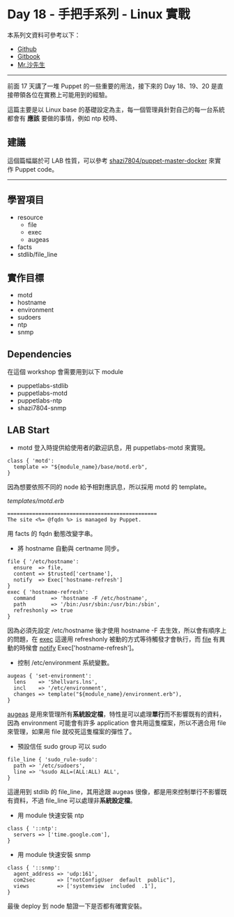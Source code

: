 # Day 18 - 手把手系列 - Linux 實戰

本系列文資料可參考以下：

- [Github](https://github.com/shazi7804/ops-puppet-30-days)
- [Gitbook](https://gitbook.com/book/shazi7804/puppet-manage-guide/details)
- [Mr.沙先生](https://shazi.info)

---

前面 17 天講了一堆 Puppet 的一些重要的用法，接下來的 Day 18、19、20 是直接帶領各位在實務上可能用到的經驗。

這篇主要是以 Linux base 的基礎設定為主，每一個管理員針對自己的每一台系統都會有 **應該** 要做的事情，例如 ntp 校時、

## 建議

這個篇幅屬於可 LAB 性質，可以參考 [shazi7804/puppet-master-docker](https://github.com/shazi7804/puppet-master-docker) 來實作 Puppet code。

---


## 學習項目

- resource
  - file
  - exec
  - augeas
- facts
- stdlib/file_line

## 實作目標

- motd
- hostname
- environment
- sudoers
- ntp
- snmp

## Dependencies

在這個 workshop 會需要用到以下 module

- puppetlabs-stdlib
- puppetlabs-motd
- puppetlabs-ntp
- shazi7804-snmp
  
## LAB Start

- motd 登入時提供給使用者的歡迎訊息，用 puppetlabs-motd 來實現。

```puppet
class { 'motd':
  template => "${module_name}/base/motd.erb",
}
```

因為想要依照不同的 node 給予相對應訊息，所以採用 motd 的 template。

*templates/motd.erb*

```erb
================================================
The site <%= @fqdn %> is managed by Puppet.
```

用 facts 的 fqdn 動態改變字串。

- 將 hostname 自動與 certname 同步。

```puppet
file { '/etc/hostname':
  ensure  => file,
  content => $trusted['certname'],
  notify  => Exec['hostname-refresh']
}
exec { 'hostname-refresh':
  command     => 'hostname -F /etc/hostname',
  path        => '/bin:/usr/sbin:/usr/bin:/sbin',
  refreshonly => true
}
```

因為必須先設定 /etc/hostname 後才使用 hostname -F 去生效，所以會有順序上的問題，在 [exec][exec] 這邊用 refreshonly 被動的方式等待觸發才會執行，而 [file][file] 有異動的時候會 [notify][notify] Exec['hostname-refresh']。

- 控制 /etc/environment 系統變數。

```puppet
augeas { 'set-environment':
  lens    => 'Shellvars.lns',
  incl    => '/etc/environment',
  changes => template("${module_name}/environment.erb"),
}
```

[augeas][augeas] 是用來管理所有**系統設定檔**，特性是可以處理**單行**而不影響既有的資料，因為 environment 可能會有許多 application 會共用這隻檔案，所以不適合用 file 來管理，如果用 file 就咬死這隻檔案的彈性了。


- 預設信任 sudo group 可以 sudo

```puppet
file_line { 'sudo_rule-sudo':
  path => '/etc/sudoers',
  line => '%sudo ALL=(ALL:ALL) ALL',
}
```

這邊用到 stdlib 的 file_line，其用途跟 augeas 很像，都是用來控制單行不影響既有資料，不過 file_line 可以處理非**系統設定檔**。

- 用 module 快速安裝 ntp

```puppet
class { '::ntp':
  servers => ['time.google.com'],
}
```

- 用 module 快速安裝 snmp

```puppet
class { '::snmp':
  agent_address => 'udp:161',
  com2sec       => ["notConfigUser  default  public"],
  views         => ['systemview  included  .1'],
}
```

最後 deploy 到 node 驗證一下是否都有確實安裝。

[exec]: https://docs.puppet.com/puppet/latest/types/exec.html
[file]: https://docs.puppet.com/puppet/5.1/types/file.html
[notify]: https://docs.puppet.com/puppet/latest/types/notify.html
[augeas]: https://docs.puppet.com/puppet/5.1/resources_augeas.html

